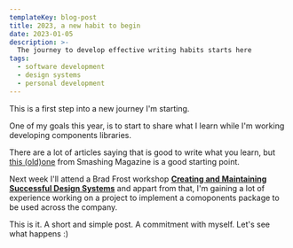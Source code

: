 ```yaml
---
templateKey: blog-post
title: 2023, a new habit to begin
date: 2023-01-05
description: >-
  The journey to develop effective writing habits starts here
tags:
  - software development
  - design systems
  - personal development
---
```



This is a first step into a new journey I'm starting.

One of my goals this year, is to start to share what I learn while I'm working developing components libraries.

There are a lot of articles saying that is good to write what you learn, but [this (old)one](https://www.smashingmagazine.com/2012/03/publish-what-you-learn/) from Smashing Magazine is a good starting point.

Next week I'll attend a Brad Frost workshop [**Creating and Maintaining Successful Design Systems**](https://smashingconf.com/online-workshops/workshops/design-systems-brad-frost/) and appart from that, I'm gaining a lot of experience working on a project to implement a comoponents package to be used across the company.

This is it. A short and simple post. A commitment with myself. Let's see what happens :)